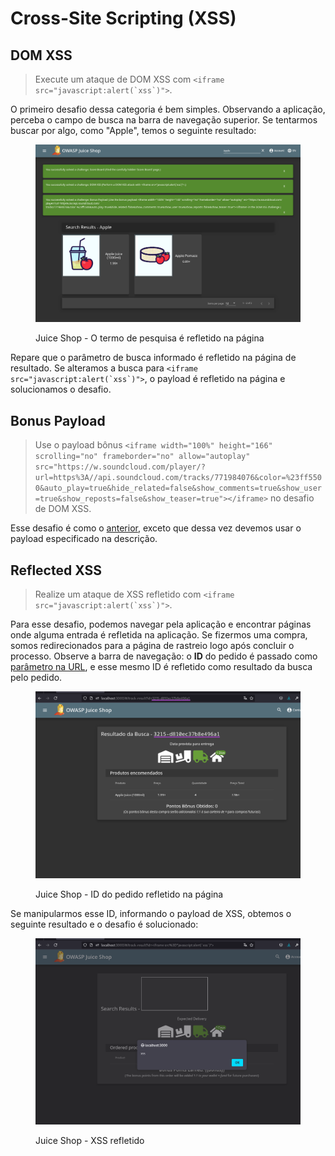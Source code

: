# Cross-Site Scripting (XSS)

## DOM XSS

> Execute um ataque de DOM XSS com ``<iframe src="javascript:alert(`xss`)">``.

O primeiro desafio dessa categoria é bem simples. Observando a aplicação, perceba o campo de busca na barra de navegação superior. Se tentarmos buscar por algo, como "Apple", temos o seguinte resultado:

<figure><img src="../../.gitbook/assets/ctfjuice_shopxssdom_xss_search.png" alt=""><figcaption><p>Juice Shop - O termo de pesquisa é refletido na página</p></figcaption></figure>

Repare que o parâmetro de busca informado é refletido na página de resultado. Se alteramos a busca para ``<iframe src="javascript:alert(`xss`)">``, o payload é refletido na página e solucionamos o desafio.

## Bonus Payload

> Use o payload bônus `<iframe width="100%" height="166" scrolling="no" frameborder="no" allow="autoplay" src="https://w.soundcloud.com/player/?url=https%3A//api.soundcloud.com/tracks/771984076&color=%23ff5500&auto_play=true&hide_related=false&show_comments=true&show_user=true&show_reposts=false&show_teaser=true"></iframe>` no desafio de DOM XSS.

Esse desafio é como o [anterior](xss.md#dom-xss), exceto que dessa vez devemos usar o payload especificado na descrição.

## Reflected XSS

> Realize um ataque de XSS refletido com ``<iframe src="javascript:alert(`xss`)">``.

Para esse desafio, podemos navegar pela aplicação e encontrar páginas onde alguma entrada é refletida na aplicação. Se fizermos uma compra, somos redirecionados para a página de rastreio logo após concluir o processo. Observe a barra de navegação: o **ID** do pedido é passado como [parâmetro na URL](https://www.hostinger.com.br/tutoriais/url#Parametros), e esse mesmo ID é refletido como resultado da busca pelo pedido.

<figure><img src="../../.gitbook/assets/ctfjuice_shopxssreflected_parameter.png" alt=""><figcaption><p>Juice Shop - ID do pedido refletido na página</p></figcaption></figure>

Se manipularmos esse ID, informando o payload de XSS, obtemos o seguinte resultado e o desafio é solucionado:

<figure><img src="../../.gitbook/assets/image.png" alt=""><figcaption><p>Juice Shop - XSS refletido</p></figcaption></figure>
